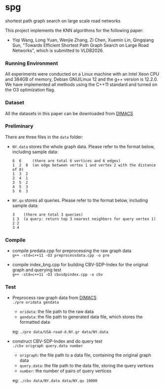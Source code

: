 # spg
shortest path graph search on large scale road networks

This project implements the KNN algorithms for the following paper:
* Yiqi Wang, Long Yuan,  Wenjie Zhang, Zi Chen, Xuemin Lin, Qingqiang Sun, "Towards Efficient Shortest Path Graph Search on Large Road Networks", which is submitted to VLDB2026.

### Running Environment

All experiments were conducted on a Linux machine with an Intel Xeon CPU and 384GB of memory, Debian GNU/Linux 12 and the g++ version is 12.2.0. We have implemented all methods using the C++11 standard and turned on the O3 optimization flag.

### Dataset

All the datasets in this paper can be downloaded from [DIMACS](http://www.diag.uniroma1.it/~challenge9/download.shtml) 

### Preliminary
There are three files in the `data` folder: <br>
 
* `NY.data` stores the whole graph data. Please refer to the format below, including sample data: <br>

  ```
  6  6     (there are total 6 vertices and 6 edges) 
  1  2  8  (an edge between vertex 1 and vertex 2 with the distance of 8)
  1  3  2
  2  4  1
  3  5  2
  4  5  3
  5  6  3
* `NY.qu` stores all queries.  Please refer to the format below, including sample data: <br>

  ```
  3    (there are total 3 queries)
  1 3  (a query: return top 3 nearest neighbors for query vertex 1)
  2 2
  3 4

### Compile

* compile predata.cpp for preprocessing the raw graph data <br>
  `g++ -std=c++11 -O3 preprocessdata.cpp -o pre`
  
* compile index_bng.cpp for building CBV-SDP-Index for the original graph and querying test <br>
  `g++ -std=c++11 -O3 cbvsdpindex.cpp -o cbv`
  
  
### Test
* Preprocess raw graph data from [DIMACS](http://www.diag.uniroma1.it/~challenge9/download.shtml) <br>
  `./pre oridata gendata`  <br>
  * `oridata`: the file path to the raw data <br>
  * `gendata`: the file path to generated data file, which stores the formatted data <br>
  
  eg: `./pre data/USA-road-d.NY.gr data/NY.data` <br>
  
* construct CBV-SDP-Index and do query test <br>
  `./cbv origraph query.data number`  <br>
  * `origraph`: the file path to a data file, containing the original graph data <br>
  * `query.data`: the file path to the data file, storing the query vertices <br>
  * `number`: the number of pairs of query vertices <br>
  
  eg: `./cbv data/NY.data data/NY.qu 10000` 



